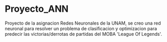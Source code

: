 # Proyecto_ANN
Proyecto de la asignacion Redes Neuronales de la UNAM, se creo una red neuronal para resolver un problema de clasificacion y optimizacion para predecir las victorias/derrotas de partidas del MOBA 'League Of Legends'.
